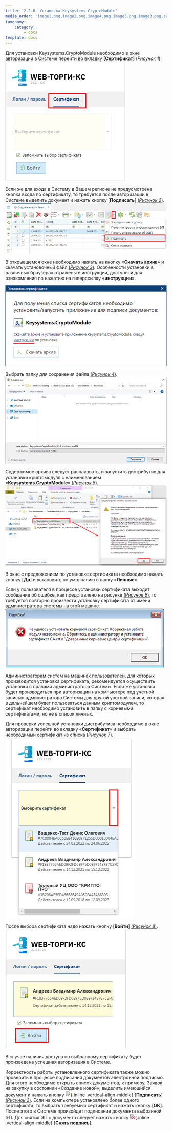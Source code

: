 ```yaml
---
title: '2.2.6. Установка Keysystems.CryptoModule'
media_order: 'image1.png,image2.png,image4.png,image5.png,image3.png,subscribe.png,rem_sign.png,image6.png,image7.png,image8.png,image9.png'
taxonomy:
    category:
        - docs
template: docs
---
```


Для установки Keysystems.CryptoModule необходимо в окне авторизации в Системе перейти во вкладку **[Сертификат]** [(*Рисунок 1*)](#ris-1).
![Рисунок 1. Окно авторизации с кнопкой входа по сертификату](image1.png?id=ris-1)

Если же для входа в Систему в Вашем регионе не предусмотрена кнопка входа по сертификату, то требуется после авторизации в Системе выделить документ и нажать кнопку [**Подписать**] [(*Рисунок 2*)](#ris-2).
![Рисунок 2. Кнопка установки ЭП на выбранные документы](image2.png?id=ris-2)

В открывшемся окне необходимо нажать на кнопку «**Скачать архив**» и скачать установочный файл [(*Рисунок 3*)](#ris-3). Особенности установки в различных браузерах отражены в инструкции, доступной для ознакомления по нажатию на гиперссылку «**инструкции**».

![Рисунок 3. Кнопка установки ЭП на выбранные документы](image3.png?id=ris-3)

Выбрать папку для сохранения файла [(*Рисунок 4*)](#ris-4).
![Рисунок 4. Выбор папки на компьютере для сохранения скачиваемого архива криптомодуля](image6.png?id=ris-4)

Содержимое архива следует распаковать, и запустить дистрибутив для установки криптомодуля с наименованием «**Keysystems.CryptoModule**» [(*Рисунок 5*)](#ris-5).
![Рисунок 5. Исполняемый файл для установки криптомодуля](image7.png?id=ris-5)

В окне с предложением по установке сертификата необходимо нажать кнопку [**Да**] и установить по умолчанию в папку «**Личные**».

Если у пользователя в процессе установки сертификата выходит сообщение об ошибке, как представлено на рисунке [(*Рисунок 6*)](#ris-6), то требуется повторно произвести установку сертификата от имени администратора системы на этой машине.
![Рисунок 6. Сообщение о недостаточности прав на компьютере для установки сертификата](image8.png?id=ris-6)

Администраторам систем на машинах пользователей, для которых производится установка сертификата, рекомендуется осуществить установки с правами администратора Системы. Если же установка будет производиться при авторизации на компьютере под учетной записью администратора Системы для другой учетной записи, которая в дальнейшем будет пользоваться данным криптомодулем, то сертификат необходимо установить в папку с корневыми сертификатами, но не в список личных.

Для проверки успешной установки дистрибутива необходимо в окне авторизации перейти во вкладку «**Сертификат**» и выбрать необходимый сертификат из списка  [(*Рисунок 7*)](#ris-7).
![Рисунок 7. Список установленных на компьютере сертификатов](image9.png?id=ris-7)

После выбора сертификата надо нажать кнопку [**Войти**] [(*Рисунок 8*)](#ris-8).
![Рисунок 8. Вход в систему по сертификату](image5.png?id=ris-8)

В случае наличия доступа по выбранному сертификату будет произведена успешная авторизация в Системе.

Корректность работы установленного сертификата также можно проверить в процессе подписания документов электронной подписью. Для этого необходимо открыть список документов, к примеру, Заявок на закупку в состоянии «Создание новой», выделить имеющийся документ и нажать кнопку ![](subscribe.png){.inline .vertical-align-middle} [**Подписать**] [(*Рисунок 2*)](#ris-2). Если на компьютере установлено более одного сертификата, то выбрать требуемый сертификат и нажать кнопку [**ОК**]. После этого в Системе произойдет подписание документа выбранной ЭП. Для снятия ЭП с документа следует нажать кнопку ![](rem_sign.png){.inline .vertical-align-middle} [**Снять подпись**].